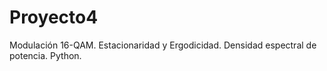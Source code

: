 # Proyecto4
Modulación 16-QAM. Estacionaridad y Ergodicidad. Densidad espectral de potencia. Python.
